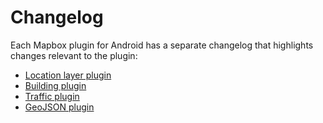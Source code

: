 # Changelog

Each Mapbox plugin for Android has a separate changelog that highlights changes relevant to the plugin:

* [Location layer plugin](https://github.com/mapbox/mapbox-plugins-android/tree/master/plugin-locationlayer/CHANGELOG.md)
* [Building plugin](https://github.com/mapbox/mapbox-plugins-android/tree/master/plugin-building/CHANGELOG.md)
* [Traffic plugin](https://github.com/mapbox/mapbox-plugins-android/tree/master/plugin-traffic/CHANGELOG.md)
* [GeoJSON plugin](https://github.com/mapbox/mapbox-plugins-android/tree/master/plugin-geojson/CHANGELOG.md)
